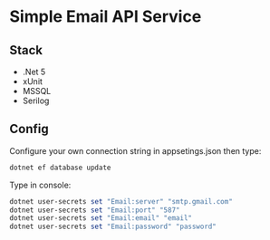 # Simple Email API Service

## Stack

- .Net 5
- xUnit
- MSSQL
- Serilog

## Config

Configure your own connection string in appsetings.json
then type:

```powershell
dotnet ef database update
```

Type in console:

```powershell
dotnet user-secrets set "Email:server" "smtp.gmail.com"
dotnet user-secrets set "Email:port" "587"
dotnet user-secrets set "Email:email" "email"
dotnet user-secrets set "Email:password" "password"
```
